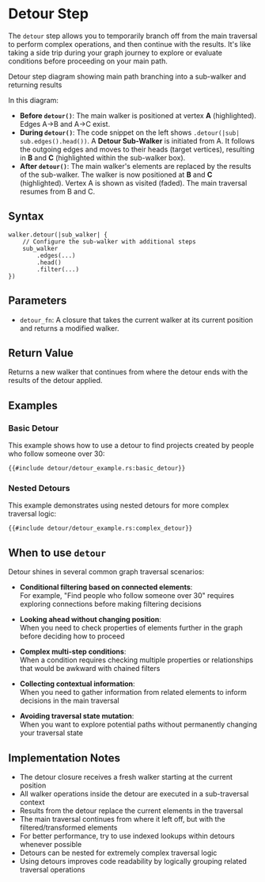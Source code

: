 # Detour Step

The `detour` step allows you to temporarily branch off from the main traversal to perform complex operations, and then
continue with the results. It's like taking a side trip during your graph journey to explore or evaluate conditions
before proceeding on your main path.

<object type="image/svg+xml" data="detour/image.svg" title="Detour Step Diagram">
Detour step diagram showing main path branching into a sub-walker and returning results
</object>

In this diagram:

- **Before `detour()`**: The main walker is positioned at vertex **A** (highlighted). Edges A->B and A->C exist.
- **During `detour()`**: The code snippet on the left shows `.detour(|sub| sub.edges().head())`. A **Detour Sub-Walker** is initiated from A. It follows the outgoing edges and moves to their heads (target vertices), resulting in **B** and **C** (highlighted within the sub-walker box).
- **After `detour()`**: The main walker's elements are replaced by the results of the sub-walker. The walker is now positioned at **B** and **C** (highlighted). Vertex A is shown as visited (faded). The main traversal resumes from B and C.

## Syntax

```rust,noplayground
walker.detour(|sub_walker| {
    // Configure the sub-walker with additional steps
    sub_walker
        .edges(...)
        .head()
        .filter(...)
})
```

## Parameters

- `detour_fn`: A closure that takes the current walker at its current position and returns a modified walker.

## Return Value

Returns a new walker that continues from where the detour ends with the results of the detour applied.

## Examples

### Basic Detour

This example shows how to use a detour to find projects created by people who follow someone over 30:

```rust,noplayground
{{#include detour/detour_example.rs:basic_detour}}
```

### Nested Detours

This example demonstrates using nested detours for more complex traversal logic:

```rust,noplayground
{{#include detour/detour_example.rs:complex_detour}}
```

## When to use `detour`

Detour shines in several common graph traversal scenarios:

- **Conditional filtering based on connected elements**:  
  For example, "Find people who follow someone over 30" requires exploring connections before making filtering decisions

- **Looking ahead without changing position**:  
  When you need to check properties of elements further in the graph before deciding how to proceed

- **Complex multi-step conditions**:  
  When a condition requires checking multiple properties or relationships that would be awkward with chained filters

- **Collecting contextual information**:  
  When you need to gather information from related elements to inform decisions in the main traversal

- **Avoiding traversal state mutation**:  
  When you want to explore potential paths without permanently changing your traversal state

## Implementation Notes

- The detour closure receives a fresh walker starting at the current position
- All walker operations inside the detour are executed in a sub-traversal context
- Results from the detour replace the current elements in the traversal
- The main traversal continues from where it left off, but with the filtered/transformed elements
- For better performance, try to use indexed lookups within detours whenever possible
- Detours can be nested for extremely complex traversal logic
- Using detours improves code readability by logically grouping related traversal operations
